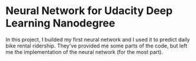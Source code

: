 # Neural Network for Udacity Deep Learning Nanodegree

In this project, I builded my first neural network and I used it to predict daily bike rental ridership. They've provided me some parts of the code, but left me the implementation of the neural network (for the most part). 
